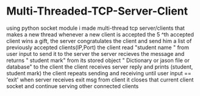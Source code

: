 # Multi-Threaded-TCP-Server-Client
using python socket module i made multi-thread tcp server/clients that makes a new thread whenever a new client is accepted
the 5 ^th accepted client wins a gift, the server congratulates the client and send him a list of previously accepted clients(IP,Port)
the client read "student name " from user input to send it to the server
the server recieves the message and returns " student mark" from its stored object " Dictionary or jason file or database" to the client
the client receives server reply and prints (student, student mark)
the client repeats sending and receiving until user input == 'exit'
when server receives exit msg from client it closes that current client socket and continue serving other connected clients
